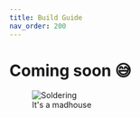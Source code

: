 ```yaml
---
title: Build Guide
nav_order: 200
---
```


# Coming soon 😅

<figure>
  <img src="{{site.baseurl}}/assets/images/soldering.jpg" alt="Soldering"/>
  <figcaption>It's a madhouse</figcaption>
</figure>